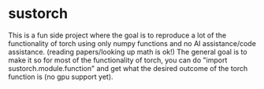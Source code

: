 # sustorch
This is a fun side project where the goal is to reproduce a lot of the functionality of torch using only numpy functions and no AI assistance/code assistance. (reading papers/looking up math is ok!) The general goal is to make it so for most of the functionality of torch, you can do "import sustorch.module.function" and get what the desired outcome of the torch function is (no gpu support yet).
